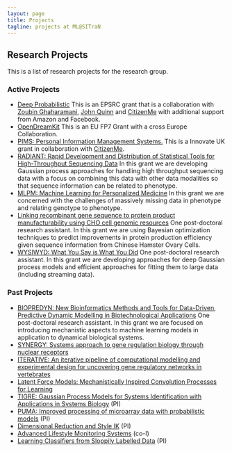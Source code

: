 ```yaml
---
layout: page
title: Projects
tagline: projects at ML@SITraN
---
```


Research Projects
-----------------

This is a list of research projects for the research group.

### Active Projects

- [Deep Probabilistic](./deepprobabilistic) This is an EPSRC grant that is a collaboration with [Zoubin Ghaharamani](http://mlg.eng.cam.ac.uk/zoubin/), [John Quinn](http://air.ug/~jquinn/) and [CitizenMe](http://www.citizenme.com) with additional support from Amazon and Facebook. 
- [OpenDreamKit](./opendreamkit/) This is an EU FP7 Grant with a cross Europe Collaboration.
- [PIMS: Personal Information Management Systems.](./pims/) This is a
    Innovate UK grant in collaboration with
    [CitizenMe](http://www.citizenme.com).
- [RADIANT: Rapid Development and Distribution of Statistical Tools
    for High-Throughput Sequencing Data](./radiant/) In this grant we
    are developing Gaussian process approaches for handling high
    throughput sequencing data with a focus on combining this data with
    other data modalities so that sequence information can be related
    to phenotype.
- [MLPM: Machine Learning for Personalized Medicine](./mlpm/) In this
    grant we are concerned with the challenges of massively missing data
    in phenotype and relating genotype to phenotype.
- [Linking recombinant gene sequence to protein product
    manufacturability using CHO cell genomic resources](./recombinant/)
    One post-doctoral research assistant. In this grant we are using
    Bayesian optimization techniques to predict improvements in protein
    production efficiency given sequence information from Chinese
    Hamster Ovary Cells.
- [WYSIWYD: What You Say is What You Did](./wysiwyd/) One
    post-doctoral research assistant. In this grant we are developing
    approaches for deep Gaussian process models and efficient approaches
    for fitting them to large data (including streaming data).

### Past Projects

- [BIOPREDYN: New Bioinformatics Methods and Tools for Data-Driven,
    Predictive Dynamic Modelling in Biotechnological
    Applications](./biopredyn/) One post-doctoral research assistant. In
    this grant we are focused on introducing mechanistic aspects to
    machine learning models in application to dynamical
    biological systems.
- [SYNERGY: Systems approach to gene regulation biology through
    nuclear receptors](./synergy/)
- [ITERATIVE: An iterative pipeline of computational modelling and experimental design for uncovering gene regulatory networks in vertebrates](./iterative/)
- [Latent Force Models: Mechanistically Inspired Convolution Processes
    for Learning](./mechanistic/)
- [TIGRE: Gaussian Process Models for Systems Identification with
    Applications in Systems Biology](./tigre/) (PI)
- [PUMA: Improved processing of microarray data with probabilistic
    models](./pipeline/) (PI)
- [Dimensional Reduction and Style IK](./motion/) (PI)
- [Advanced Lifestyle Monitoring Systems](./alms/) (co-I)
- [Learning Classifiers from Sloppily Labelled Data](./sloppy/) (PI)

